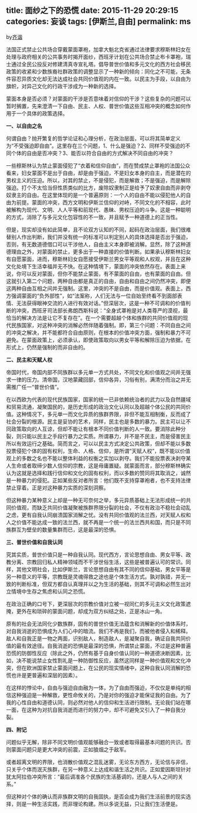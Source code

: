 title: 面纱之下的恐慌
date: 2015-11-29 20:29:15
categories: 妄谈
tags: [伊斯兰,自由]
permalink: ms
---
by[齐谐](http://caute.net/about/)

法国正式禁止公共场合穿戴蒙面罩袍，加拿大魁北克省通过法律要求穆斯林妇女在处理与政府相关的公共事务时揭开面纱，西班牙计划在公共场合禁止布卡罩袍，瑞士通过全民公投反对修建清真寺宣礼塔。倡导普世价值和多元文化的西方社会移民政策的收紧和少数族裔社群政策的调整显示了一种新的倾向：同化之不可能，无条件容忍异质文化却无法达成社会共同价值观的内在一致。以民主为手段，以自由为旗帜，对异己文化的行政干涉成为一种新的选择。

蒙面本身是否必须？对蒙面的干涉是否意味着对信仰的干涉？这些复杂的问题可以暂时搁置，先来澄清一下自由、民主、人权、普世价值这些互相冲突的概念如何作用于一个具体的政策选择。
<!--more-->

**一、以自由之名**

何谓自由？抛开繁复的哲学论证和心理分析，在政治层面，可以将其简单定义为“不受强迫即自由”。这里存在三个问题，1、什么是强迫？2、同样不受强迫的不同个体的自由是否冲突？3、能否以符合自由的方式解决不同自由的冲突？

一些穆斯林认为禁止蒙面侵犯了“衣着和信仰自由”，而在赞成禁止罩袍的法国公众看来，妇女蒙面不是出于自由，却是由于强迫，不是妇女本身的自主，而是潜在的男权主义的压迫。所以，对其的禁止，不是侵犯，而是解救；不是强迫，而是解除强迫。打个不太恰当但性质类似的比方，废除奴隶制正是给予了奴隶自由而非剥夺奴隶主的自由。在这里体现的是一个普遍原则：一个人的自由不能以侵犯他人的自由为前提。蒙面的冲突，西方文明和伊斯兰信仰的对峙，不同文化的不相容，此时被解构为现代、文明、人人平等和前现代、愚昧、男权压迫的斗争。这是一种聪明的方式，消除了与多元文化包容性的不一致，并且赋予一种道德上的正当性。

但是，现实却没有如此简单，且不论双方认知的不同，起码在政治层面，我们很难替别人作出判断，我们并没有统一的标准可以判定别人的具体选择是否出于强迫，否则，有无数道德借口可以干涉他人，自由主义本身即被消解。显然，除了这种道德理由之外，对蒙面的禁止，更多出于一种直接的价值判断。如果承认穆斯林妇女有自愿蒙面，进而，穆斯林妇女自愿接受伊斯兰男女平等观和人权观，并且在这种文化处境下生活幸福并无不快。在这种情境下，蒙面的冲突依然存在。表面上来说，你可以反对蒙面，但你不能禁止蒙面，有不蒙面的自由，也有蒙面的自由。但这就引入第二个问题，两种自由都是真正的自由，自由和自由之间仍然冲突，即便这两种自由互相之间并无强制。这里，冲突的不是自由，而是价值观。表面上，西方强调蒙面的“负外部性”，如“法案称，人们无法与一位自始至终看不到面部表情、无法获得眼神交流的人进行有效对话。”但深层次，这是一种不可调和的价值判断的冲突，西班牙司法部长弗朗西斯科说：“全身式罩袍是对人类尊严的漠视，最恰当的解决方法是让它不复存在”。在一个需要超越个体和族群的共同价值观的现代民族国家，对这种冲突的消解必然伴随着强制。即，第三个问题：不同自由之间的冲突之解决，并不能都符合自由原则，在根本的价值冲突方面，强制和暴力不可避免。在蒙面政策上，必须承认，即使政策取向以男女平等和解除压迫为依据，在形式上，仍然是强制的而非自由的。

**二、民主和天赋人权**

帝国时代，帝国内部不同族群以多元单一方式共处，不同文化和价值观之间并无强求一律的压力。清帝国，汉地蒙藏回部，信仰各异，习俗有别，满清分而治之并无需推广任一“普世价值”。

在以西欧为代表的现代民族国家，国家的统一已非依赖统治者的武力以及自然疆域和贸易流通，凝聚国民的，是历史形成的政治文化认同以及超越个体公民的共同价值。这种情况下，多元单一而文化异质的族群界限，非但不能互相制衡，反而成了社会分裂的根源。民主是妥协的艺术，同样，民主也是多数的暴力。民主可以让不同政策取向的人互谅，但却不能让有根本不同价值判断的人一致。要消除此种分裂，则只能以民主之手段行暴力之实质。所谓暴力，并不是不民主，而是侵害民主所以有效运行之基础。简而言之，可以以民主方式决定公共政策，但却不能以多数投票侵犯个体的固有权利，生命、人格、信仰，是所谓“天赋人权”，既不能以价值观上的多数之名也不能以整体利益的权衡之实加以剥夺。我们不能投票表决剥夺某人生命或者取缔少数人信仰的宗教，这是毋庸置疑。就蒙面而言，部分穆斯林确实认为这就是选择和践行信仰和文化的固有权利，而以多数的赞同将其取消之，诚然是一种暴力的侵犯。正如某些反对者所言：他们既不支持穿罩袍者，也不支持法律禁止穿着。正是对这种暴力实质的深刻洞察。

但这种暴力某种意义上却是一种无可奈何之举，多元异质基础上无法形成统一的共同价值观，而缺乏共同价值凝聚被族群界限分裂的社会，不仅有政治不稳社会动乱之虑，更有自我认同崩溃国家消解之忧。没有共同价值观的法兰西，对天赋人权和人之价值不能达成一致的法兰西，就不再是一个统一的法兰西共和国，而只是不同族群互为壁垒的数量集群而已，这是最深的恐惧。

**三、普世价值和自我认同**

究其实质，普世价值只是一种自我认同。现代西方，言论思想自由、男女平等、政教分离、宗教回归私人精神领域而不干涉世俗生活，这些是被普遍认可的常识。同样，其他文明社会，比如伊斯兰，言论思想自由有其不同的信仰基础，男女平等是另一种意义的平等，宗教既是灵魂得救之途也是个体生活方式。孰对孰错，并无一致的判断标准，但双方都自认真理并以之为生活的基础，则其不可调和必然生出对立情境中生存之焦虑和认同之恐慌。

在政治正确的口号下，更深层次的宗教价值对立被一视同仁的多元主义文化政策遮掩，更外在和琐碎的蒙面问题，却成为双方纠结之处，正是冰山一角。

原有的社会无法同化少数族群，固有的普世价值无法蕴含和消解新的价值体系时，对自我消逝的恐惧成为人们心中的暗流。我们不再是我们，而被他者侵入和稀释。敌人和自我正是一物之两面，识别敌人，制造敌人，是凝聚自我，确证自我共同价值的最有效途径。自我消逝的恐惧是最深的恐惧，所谓禁止蒙面，不过是这种普遍恐慌的防御性反应（除此之外，仍然有基于自身价值认同的一种道德决断因素，比如，决不能说禁止女性割礼是一种防御性反应，虽然这同样是一种价值观和文化冲突，但在欧洲国家禁止蒙面问题上，在公民的现实情绪中，这种自我认同消解的恐慌也许是更普遍和深层的因素）。

在这样的悖论中，自由与强迫自由融为一体，为了自由而强迫，不仅仅是单纯的相信这种强迫是一种解救，更性命攸关的，乃是对你的强迫才能保证我的自由。为了我的心性自由和道德认同，则必然对他人的信仰和生活进行限制。无论我们站在哪一面，在这种为对抗自我消逝而进行的努力中，却不可避免又引入了一种自我分裂。

**四、附记**

问题似乎无解，除非不同文明价值观能够融合一致或者取得最基本问题的共识。否则蒙面问题只是更大冲突的前震，正如狼烟之于敌军。

或者超离文明的界限，也消散价值观之混乱迷雾，无论东方西方，无论信与非信，只关乎个体而泯灭族群，在另一种意义上达成和谐生活之共识。正如爱因斯坦针对犹太阿拉伯冲突所言：“最后调准各个民族的生活基调的，还是人与人之间的关系。”

但这种对个体的确认而非族群文明的自我固执，是否会成为我们生活前景的现实选择，则是一种生活实践，而非理论构建。所以多说无益，只让我们生活便是。

